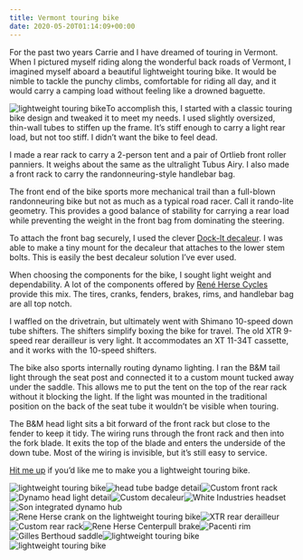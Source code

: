 ```yaml
---
title: Vermont touring bike
date: 2020-05-20T01:14:09+00:00
---
```

For the past two years Carrie and I have dreamed of touring in Vermont. When I pictured myself riding along the wonderful back roads of Vermont, I imagined myself aboard a beautiful lightweight touring bike. It would be nimble to tackle the punchy climbs, comfortable for riding all day, and it would carry a camping load without feeling like a drowned baguette.

![lightweight touring bike](../../uploads/Light_touring_bike_dragon_background.jpeg)To accomplish this, I started with a classic touring bike design and tweaked it to meet my needs. I used slightly oversized, thin-wall tubes to stiffen up the frame. It’s stiff enough to carry a light rear load, but not too stiff. I didn’t want the bike to feel dead.

I made a rear rack to carry a 2-person tent and a pair of Ortlieb front roller panniers. It weighs about the same as the ultralight Tubus Airy. I also made a front rack to carry the randonneuring-style handlebar bag.

The front end of the bike sports more mechanical trail than a full-blown randonneuring bike but not as much as a typical road racer. Call it rando-lite geometry. This provides a good balance of stability for carrying a rear load while preventing the weight in the front bag from dominating the steering.

To attach the front bag securely, I used the clever [Dock-It decaleur](http://www.dockittm.com/). I was able to make a tiny mount for the decaleur that attaches to the lower stem bolts. This is easily the best decaleur solution I’ve ever used.

When choosing the components for the bike, I sought light weight and dependability. A lot of the components offered by [René Herse Cycles](https://www.renehersecycles.com/) provide this mix. The tires, cranks, fenders, brakes, rims, and handlebar bag are all top notch.

I waffled on the drivetrain, but ultimately went with Shimano 10-speed down tube shifters. The shifters simplify boxing the bike for travel. The old XTR 9-speed rear derailleur is very light. It accommodates an XT 11-34T cassette, and it works with the 10-speed shifters.

The bike also sports internally routing dynamo lighting. I ran the B&amp;M tail light through the seat post and connected it to a custom mount tucked away under the saddle. This allows me to put the tent on the top of the rear rack without it blocking the light. If the light was mounted in the traditional position on the back of the seat tube it wouldn’t be visible when touring.

The B&amp;M head light sits a bit forward of the front rack but close to the fender to keep it tidy. The wiring runs through the front rack and then into the fork blade. It exits the top of the blade and enters the underside of the down tube. Most of the wiring is invisible, but it’s still easy to service.

[Hit me up](https://manzanitacycles.com/contact/) if you’d like me to make you a lightweight touring bike.

![lightweight touring bike](../../uploads/Light_Touring_bike_overall_quarter_profile.jpeg)![head tube badge detail](../../uploads/Manzanita_head_tube_logo.jpeg)![Custom front rack](../../uploads/Custom_front_rack.jpeg)![Dynamo head light detail](../../uploads/BM_IQ-X_dynamo_headlight.jpeg)![Custom decaleur](../../uploads/Custom_decaleur.jpeg)![White Industries headset](../../uploads/White_industries_headset.jpeg)![Son integrated dynamo hub](../../uploads/Son_SL_Wide_body_hub.jpeg)![Rene Herse crank on the lightweight touring bike](../../uploads/Rene_Herse_crankset.jpeg)![XTR rear derailleur](../../uploads/XTR_rear_derailleur.jpeg)![Custom rear rack ](../../uploads/Custom_rear_rack.jpeg)![Rene Herse Centerpull brake](../../uploads/Rene_Herse_centerpull_brake.jpeg)![Pacenti rim ](../../uploads/Pacenti_Brevet_rim.jpeg)![Gilles Berthoud saddle](../../uploads/Dynamo_wiring_through_Nitto_Stem.jpeg)![lightweight touring bike](../../uploads/Light_Touring_bike_overall_rear_profile.jpeg)![lightweight touring bike](../../uploads/Light_Touring_bike_with_bag.jpeg)
